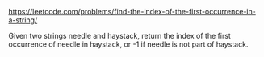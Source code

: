 https://leetcode.com/problems/find-the-index-of-the-first-occurrence-in-a-string/

Given two strings needle and haystack, return the index of the first occurrence of needle in haystack, or -1 if needle is not part of haystack.